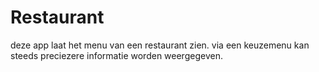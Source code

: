 # Restaurant

deze app laat het menu van een restaurant zien. via een keuzemenu kan steeds preciezere informatie worden weergegeven. 

